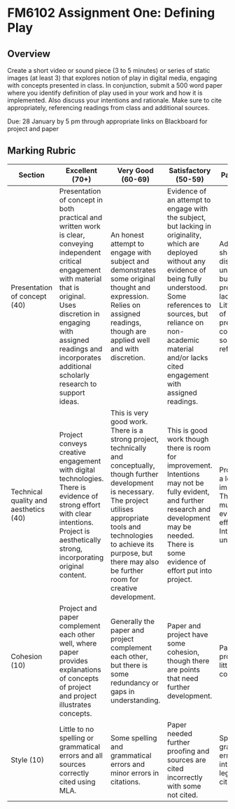 # FM6102 Assignment One: Defining Play

## Overview

Create a short video or sound piece (3 to 5 minutes) or series of static images (at least 3) that explores notion of play in digital media, engaging with concepts presented in class. In conjunction, submit a 500 word paper where you identify definition of play used in your work and how it is implemented. Also discuss your intentions and rationale. Make sure to cite appropriately, referencing readings from class and additional sources.  

Due: 28 January by 5 pm through appropriate links on Blackboard for project and paper  

## Marking Rubric

Section | Excellent (70+) | Very Good (60-69) | Satisfactory (50-59) | Pass (40-49)
---|---|---|---|---
Presentation of concept (40) | Presentation of concept in both practical and written work is clear, conveying independent critical engagement with material that is original. Uses discretion in engaging with assigned readings and incorporates additional scholarly research to support ideas. | An honest attempt to engage with subject and demonstrates some original thought and expression. Relies on assigned readings, though are applied well and with discretion. |Evidence of an attempt to engage with the subject, but lacking in originality, which are deployed without any evidence of being fully understood. Some references to sources, but reliance on non-academic material and/or lacks cited engagement with assigned readings. | Adequate, shows some display of understanding, but is poorly presented and lacking detail. Little display of effort to present concept. No sources are referenced.  
Technical quality and aesthetics (40) | Project conveys creative engagement with digital technologies. There is evidence of strong effort with clear intentions. Project is aesthetically strong, incorporating original content. | This is very good work. There is a strong project, technically and conceptually, though further development is necessary. The project utilises appropriate tools and technologies to achieve its purpose, but there may also be further room for creative development. | This is good work though there is room for improvement. Intentions may not be fully evident, and further research and development may be needed. There is some evidence of effort put into project. | Project needs a lot of improving. There is not much evidence of effort. Intentions are unclear.  
Cohesion (10) | Project and paper complement each other well, where paper provides explanations of concepts of project and project illustrates concepts. | Generally the paper and project complement each other, but there is some redundancy or gaps in understanding. | Paper and project have some cohesion, though there are points that need further development. | Paper and project have little if any connection.  
Style (10) | Little to no spelling or grammatical errors and all sources correctly cited using MLA. | Some spelling and grammatical errors and minor errors in citations. | Paper needed further proofing and sources are cited incorrectly with some not cited. | Spelling and grammatical errors interfere with legibility. No citations.
